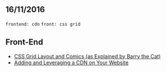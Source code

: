 16/11/2016
----------

`frontend: cdn` `front: css grid`

## Front-End

- [CSS Grid Layout and Comics (as Explained by Barry the Cat)](https://webdesign.tutsplus.com/tutorials/css-grid-layout-and-comics-as-explained-by-barry-the-cat--cms-27617)
- [Adding and Leveraging a CDN on Your Website](https://css-tricks.com/adding-a-cdn-to-your-website/)
